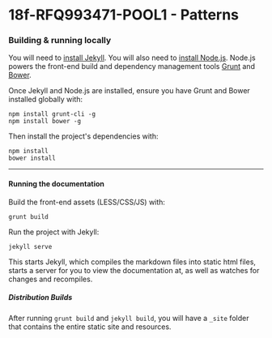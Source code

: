 18f-RFQ993471-POOL1 - Patterns
==============

### Building & running locally

You will need to [install Jekyll](http://jekyllrb.com/docs/installation/). You will also need to [install Node.js](http://nodejs.org/download/). Node.js powers the front-end build and dependency management tools [Grunt](http://gruntjs.com/) and [Bower](http://bower.io/).

Once Jekyll and Node.js are installed, ensure you have Grunt and Bower installed globally with:
```
npm install grunt-cli -g
npm install bower -g
```

Then install the project's dependencies with:
```
npm install
bower install
```
---
#### Running the documentation
Build the front-end assets (LESS/CSS/JS) with:
```
grunt build
```
Run the project with Jekyll:
```
jekyll serve
```
This starts Jekyll, which compiles the markdown files into static html files, starts a server for you to view the documentation at, as well as watches for changes and recompiles. 


##### Distribution Builds
After running `grunt build` and `jekyll build`, you will have a `_site` folder that contains the entire static site and resources. 